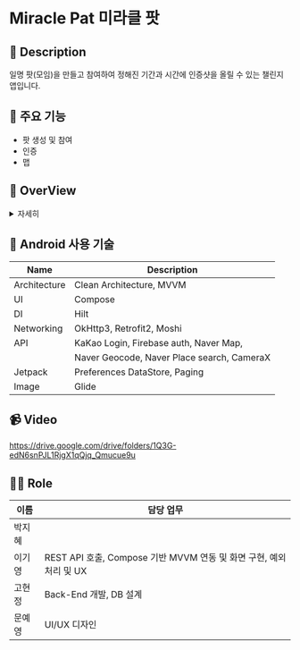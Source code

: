 # Miracle Pat 미라클 팟

## :loudspeaker: Description
일명 팟(모임)을 만들고 참여하여 정해진 기간과 시간에 인증샷을 올릴 수 있는 챌린지 앱입니다. 

## :mega: 주요 기능

  - 팟 생성 및 참여
  - 인증
  - 맵


## :mag_right: OverView

<details>
    <summary>자세히</summary>



### 1. 로그인 화면

<center>
  
  ![image](https://github.com/MiraclePat/Pat_Android/assets/80188940/147540ca-138d-4c40-ba29-e8d4fe0c925b)

</center>

### 2. Main 화면

<center>

  ![image](https://github.com/MiraclePat/Pat_Android/assets/80188940/0ecf3731-5eb1-4285-bf89-57b0392339e8)


</center>


### 3. 공고글 상세 화면

<center>

![image](https://github.com/MiraclePat/Pat_Android/assets/80188940/5123cd67-627a-4209-b7b0-7cadd336c38d)

</center>



### 4. 팟 생성 화면

<center>

![image](https://github.com/MiraclePat/Pat_Android/assets/80188940/0f15a152-d080-42a7-a94f-f27c734bf089)
![image](https://github.com/MiraclePat/Pat_Android/assets/80188940/4f24e264-77a9-4488-a3b1-198cf2f96898)
![image](https://github.com/MiraclePat/Pat_Android/assets/80188940/ecec8a65-6188-46cb-a585-e46fdb35471d)

</center>



### 5. 팟 목록 화면

<center>

![image](https://github.com/MiraclePat/Pat_Android/assets/80188940/e423284f-f57f-4cba-bf16-2568435cf665)

</center>



### 6. 인증화면
<center>

![image](https://github.com/MiraclePat/Pat_Android/assets/80188940/e5470d3e-1a5a-4139-ad5a-b50b95710df7)
![image](https://github.com/MiraclePat/Pat_Android/assets/80188940/c8183a40-4ed6-4277-8a65-61fe3c387eb9)
![image](https://github.com/MiraclePat/Pat_Android/assets/80188940/dffa4109-aae2-4b44-ab82-1cef51dfd81f)

</center>


### 7. 맵 화면
<center>

![image](https://github.com/MiraclePat/Pat_Android/assets/80188940/919cd122-61b1-4c98-9308-0318e7fd0df6)

</center>

### 8. 마이페이지 화면
<center>

![image](https://github.com/MiraclePat/Pat_Android/assets/80188940/2b9cb61c-d3d6-4602-93f3-caeb00092975)

</center>
</details>

 ## :iphone: Android 사용 기술

| Name             | Description                                  |
| ---------------- | -------------------------------------------- |
| Architecture     | Clean Architecture,  MVVM                    |
| UI               | Compose                                      |
| DI               | Hilt                                         |
| Networking       | OkHttp3, Retrofit2, Moshi                    |    
| API              | KaKao Login, Firebase auth, Naver Map,       |
|                  | Naver Geocode, Naver Place search, CameraX   |                            
| Jetpack          | Preferences DataStore, Paging                |
| Image            | Glide                                        |


##  📹 Video
https://drive.google.com/drive/folders/1Q3G-edN6snPJL1RjgX1qQjq_Qmucue9u

## 🙋‍♂️ Role

| 이름 | 담당 업무 |
| ------ | ------ |
| 박지혜 |  |
| 이기영 | REST API 호출, Compose 기반 MVVM 연동 및 화면 구현, 예외처리 및 UX |
| 고현정 | Back-End 개발, DB 설계 |
| 문예영 | UI/UX 디자인 |

<br>
